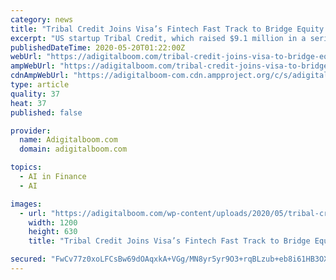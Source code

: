 ```yaml
---
category: news
title: "Tribal Credit Joins Visa’s Fintech Fast Track to Bridge Equity Gap for MENA Startups"
excerpt: "US startup Tribal Credit, which raised $9.1 million in a series of seed rounds, today announced that it has joined Visa’s Fintech Fast Track"
publishedDateTime: 2020-05-20T01:22:00Z
webUrl: "https://adigitalboom.com/tribal-credit-joins-visa-to-bridge-equity-gap-for-mena-startups/"
ampWebUrl: "https://adigitalboom.com/tribal-credit-joins-visa-to-bridge-equity-gap-for-mena-startups/?amp"
cdnAmpWebUrl: "https://adigitalboom-com.cdn.ampproject.org/c/s/adigitalboom.com/tribal-credit-joins-visa-to-bridge-equity-gap-for-mena-startups/?amp"
type: article
quality: 37
heat: 37
published: false

provider:
  name: Adigitalboom.com
  domain: adigitalboom.com

topics:
  - AI in Finance
  - AI

images:
  - url: "https://adigitalboom.com/wp-content/uploads/2020/05/tribal-credit-partners-with-visa.jpg"
    width: 1200
    height: 630
    title: "Tribal Credit Joins Visa’s Fintech Fast Track to Bridge Equity Gap for MENA Startups"

secured: "FwCv77z0xoLFCsBw69dOAqxkA+VGg/MN8yr5yr9O3+rqBLzub+eb8i61HB3OX6tRziTH7qO/BaHp4oR/nrbEbFpm+C+Gqg4rS2HTmGUy2idb0wRbnA6F2gW7sFi4S4eEodEZPgBBF8m32grhqYAjhwUqPa/aDyARFBihcYqFomisCu6+lL7d4PVhNoAcYwFqzFYrsNNwY7TpaoCqJBHl8URVXgYErBaTwN0cfO7oCpsL28aGocCn2L+B1Lnl88xai7KH5kSdlLAkAX0J0djZqVWgPpreA84m/k42+q/VFyAn31Uu5vNnmhQlcWKh4/uaViMcyVfvAer/hV5lxqcax1QiqICzVyG2yJepQQPD8uoaDrpOHGPZ7y5uk6M4XzT3PLAHRQJ7K11sej+zJcKi0FpO5XRUuVJn87jxBhJZIKt+yPOJXvNEmfwBZ1RV8Mjh23c0CAcgHqA/LFTpb4y5J/TY+kBoFzko8o7Fl0ONajQ=;poaKNpa3vI++qX2C0fiqoQ=="
---
```


